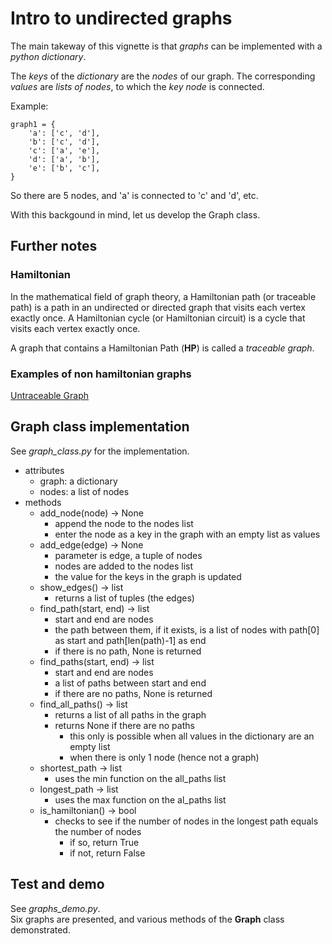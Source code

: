 # Intro to undirected graphs

The main takeway of this vignette is that _graphs_ can be implemented with a _python dictionary_.  

The _keys_ of the _dictionary_ are the _nodes_ of our graph. The corresponding _values_ are _lists of nodes_, to which the _key node_ is connected.  

Example: 
```
graph1 = {
    'a': ['c', 'd'],
    'b': ['c', 'd'],
    'c': ['a', 'e'],
    'd': ['a', 'b'],
    'e': ['b', 'c'],
}
```
So there are 5 nodes, and 'a' is connected to 'c' and 'd', etc.  

With this backgound in mind, let us develop the Graph class.  

## Further notes

### Hamiltonian
In the mathematical field of graph theory, a Hamiltonian path (or traceable path) is a path in an undirected or directed graph that visits each vertex exactly once. A Hamiltonian cycle (or Hamiltonian circuit) is a cycle that visits each vertex exactly once. 

A graph that contains a Hamiltonian Path (__HP__) is called a _traceable graph_.  

### Examples of non hamiltonian graphs
[Untraceable Graph](https://mathworld.wolfram.com/UntraceableGraph.html)

## Graph class implementation

See *graph_class.py* for the implementation.  

* attributes
    * graph: a dictionary
    * nodes: a list of nodes
* methods
    * add_node(node) -> None
        * append the node to the nodes list
        * enter the node as a key in the graph with an empty list as values
    * add_edge(edge) -> None
        * parameter is edge, a tuple of nodes
        * nodes are added to the nodes list
        * the value for the keys in the graph is updated
    * show_edges() -> list
        * returns a list of tuples (the edges)
    * find_path(start, end) -> list
        * start and end are nodes
        * the path between them, if it exists, is a list of nodes with path[0] as start and path[len(path)-1] as end
        * if there is no path, None is returned
    * find_paths(start, end) -> list
        * start and end are nodes
        * a list of paths between start and end  
        * if there are no paths, None is returned  
    * find_all_paths() -> list
        * returns a list of all paths in the graph
        * returns None if there are no paths 
            * this only is possible when all values in the dictionary are an empty list
            * when there is only 1 node (hence not a graph)
    * shortest_path -> list
        * uses the min function on the all_paths list
    * longest_path -> list
        * uses the max function on the al_paths list
    * is_hamiltonian() -> bool
        * checks to see if the number of nodes in the longest path equals the number of nodes
            * if so, return True
            * if not, return False

## Test and demo
See *graphs_demo.py*.  
Six graphs are presented, and various methods of the **Graph** class demonstrated.




